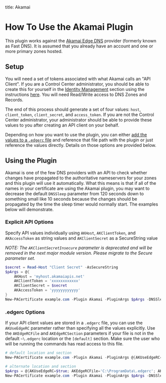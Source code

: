 title: Akamai

# How To Use the Akamai Plugin

This plugin works against the [Akamai Edge DNS](https://www.akamai.com/uk/en/products/security/edge-dns.jsp) provider (formerly known as Fast DNS). It is assumed that you already have an account and one or more primary zones hosted.

## Setup

You will need a set of tokens associated with what Akamai calls an "API Client". If you are a Control Center administrator, you should be able to create this for yourself in the [Identity Management](https://control.akamai.com/apps/identity-management/) section using the instructions [here](https://developer.akamai.com/api/getting-started#createanapiclient). You will need Read/Write access to DNS Zones and Records.

The end of this process should generate a set of four values: `host`, `client_token`, `client_secret`, and `access_token`. If you are not the Control Center administrator, your administrator should be able to provide these values to you after creating an API client on your behalf.

Depending on how you want to use the plugin, you can either [add the values to a `.edgerc` file](https://developer.akamai.com/api/getting-started#addcredentialtoedgercfile) and reference that file path with the plugin or just reference the values directly. Details on those options are provided below.

## Using the Plugin

Akamai is one of the few DNS providers with an API to check whether changes have propagated to the authoritative nameservers for your zones and this plugin will use it automatically. What this means is that if all of the names in your certificate are using the Akamai plugin, you may want to decrease the default `DNSSleep` parameter from 120 seconds down to something small like 10 seconds because the changes should be propagated by the time the sleep timer would normally start. The examples below will demonstrate.

### Explicit API Options

Specify API values individually using `AKHost`, `AKClientToken`, and `AKAccessToken` as string values and `AKClientSecret` as a SecureString value

*NOTE: The `AKClientSecretInsecure` parameter is deprecated and will be removed in the next major module version. Please migrate to the Secure parameter set.*

```powershell
$secret = Read-Host "Client Secret" -AsSecureString
$pArgs = @{
    AKHost = 'myhost.akamaiapis.net'
    AKClientToken = 'xxxxxxxxxxxx'
    AKClientSecret = $secret
    AKAccessToken = 'yyyyyyyyyyyy'
}
New-PACertificate example.com -Plugin Akamai -PluginArgs $pArgs -DNSSleep 10
```

### .edgerc Options

If your API client values are stored in a `.edgerc` file, you can use the `AKUseEdgeRC` parameter rather than specifying all the values explicitly. Use the `AKEdgeRCFile` and `AKEdgeRCSection` parameters if your file is not in the default `~\.edgerc` location or the `[default]` section. Make sure the user who will be running the commands has read access to this file.

```powershell
# default location and section
New-PACertificate example.com -Plugin Akamai -PluginArgs @{AKUseEdgeRC=$true} -DNSSleep 10
```

```powershell
# alternate location and section
$pArgs = @{AKUseEdgeRC=$true; AKEdgeRCFile='C:\ProgramData\.edgerc'; AKEdgeRCSection='poshacme' }
New-PACertificate example.com -Plugin Akamai -PluginArgs $pArgs -DNSSleep 10
```
